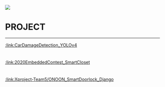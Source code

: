 <!--
**leehyoseop/leehyoseop** is a ✨ _special_ ✨ repository because its `README.md` (this file) appears on your GitHub profile.

Here are some ideas to get you started:

- 🔭 I’m currently working on ...
- 🌱 I’m currently learning ...
- 👯 I’m looking to collaborate on ...
- 🤔 I’m looking for help with ...
- 💬 Ask me about ...
- 📫 How to reach me: ...
- 😄 Pronouns: ...
- ⚡ Fun fact: ...
-->
<!--[Anurag's GitHub stats](https://github-readme-stats.vercel.app/api?username=leehyoseop&show_icons=true&theme=apprentice)-->

<a href="https://www.instagram.com/hsobzo/?hl=ko" target="_blank"><img src="https://img.shields.io/badge/Instagram-E4405F?style=for-the-badge&logo=Instagram&logoColor=white"/></a>
<!--
<br>
![C](https://img.shields.io/badge/C-A8B9CC.svg?&style=for-the-badge&logo=C&logoColor=white)
![Java](https://img.shields.io/badge/Java-007396.svg?&style=for-the-badge&logo=Java&logoColor=white)
![Python](https://img.shields.io/badge/Python-3776AB.svg?&style=for-the-badge&logo=Python&logoColor=white)
<br>
![Spring](https://img.shields.io/badge/Spring-6DB33F.svg?&style=for-the-badge&logo=Spring&logoColor=white)
![JavaScript](https://img.shields.io/badge/JavaScript-F7DF1E.svg?&style=for-the-badge&logo=JavaScript&logoColor=white)
![MySQL](https://img.shields.io/badge/MySQL-4479A1.svg?&style=for-the-badge&logo=MySQL&logoColor=white)
![ApacheTomcat](https://img.shields.io/badge/ApacheTomcat-F8DC75.svg?&style=for-the-badge&logo=ApacheTomcat&logoColor=white)
-->
<h1>PROJECT</h1>
<hr>
<a href="https://github.com/leehyoseop/CarDamageDetection_YOLOv4">:link:CarDamageDetection_YOLOv4</a><br>
<!--
:white_small_square:Implementing algorithm which can detect car damage parts using YOLO_v4.
<br>
-December 2021 in Volume 25, No. 4 Journal of IKEEE<br>
-Hankuk University of Foreign Studies' Information Industry Engineering Research Institute.
-->
<h1></h1>
<a href="https://github.com/leehyoseop/2020EmbeddedContest_SmartCloset_Keras">:link:2020EmbeddedContest_SmartCloset</a><br>
<!--
:white_small_square:Checks the condition of clothes in closet and provides personal style customized styling services.<br>
-2020EmbeddedContest Finalist
-->
<!--
<h1></h1>
<a href="https://github.com/leehyoseop/Spring_project_DataSolution">:link:Spring_project_DataSolution</a>
<br>
:white_small_square:Datasolution mini web project.
-->
<h1></h1>
<a href="https://github.com/Xproject-Team5/ONOON_SmartDoorlock_Django">:link:Xproject-Team5/ONOON_SmartDoorlock_Django</a>
<br>
<!--
:white_small_square:Smart door lock that recognizes face with smartphone.
-->
